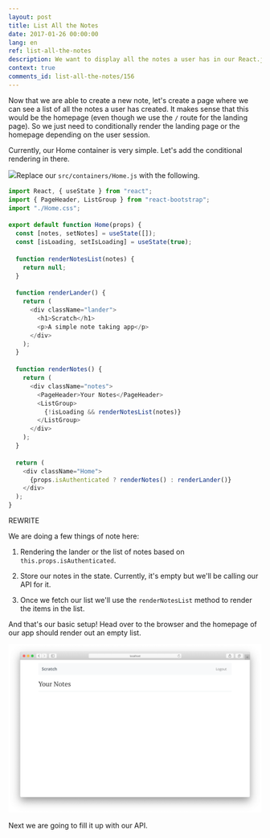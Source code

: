 ```yaml
---
layout: post
title: List All the Notes
date: 2017-01-26 00:00:00
lang: en
ref: list-all-the-notes
description: We want to display all the notes a user has in our React.js app. To do this we are going to use our Home container and render a list if a user is logged in.
context: true
comments_id: list-all-the-notes/156
---
```


Now that we are able to create a new note, let's create a page where we can see a list of all the notes a user has created. It makes sense that this would be the homepage (even though we use the `/` route for the landing page). So we just need to conditionally render the landing page or the homepage depending on the user session.

Currently, our Home container is very simple. Let's add the conditional rendering in there.

<img class="code-marker" src="/assets/s.png" />Replace our `src/containers/Home.js` with the following.

``` javascript
import React, { useState } from "react";
import { PageHeader, ListGroup } from "react-bootstrap";
import "./Home.css";

export default function Home(props) {
  const [notes, setNotes] = useState([]);
  const [isLoading, setIsLoading] = useState(true);

  function renderNotesList(notes) {
    return null;
  }

  function renderLander() {
    return (
      <div className="lander">
        <h1>Scratch</h1>
        <p>A simple note taking app</p>
      </div>
    );
  }

  function renderNotes() {
    return (
      <div className="notes">
        <PageHeader>Your Notes</PageHeader>
        <ListGroup>
          {!isLoading && renderNotesList(notes)}
        </ListGroup>
      </div>
    );
  }

  return (
    <div className="Home">
      {props.isAuthenticated ? renderNotes() : renderLander()}
    </div>
  );
}
```

REWRITE

We are doing a few things of note here:

1. Rendering the lander or the list of notes based on `this.props.isAuthenticated`.

2. Store our notes in the state. Currently, it's empty but we'll be calling our API for it.

3. Once we fetch our list we'll use the `renderNotesList` method to render the items in the list.

And that's our basic setup! Head over to the browser and the homepage of our app should render out an empty list.

![Empty homepage loaded screenshot](/assets/empty-homepage-loaded.png)

Next we are going to fill it up with our API.
